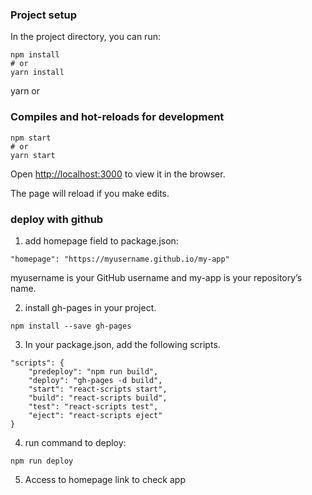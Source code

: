 ### Project setup

In the project directory, you can run:

```
npm install
# or
yarn install
```
yarn
or

### Compiles and hot-reloads for development

```
npm start
# or
yarn start
```

Open [http://localhost:3000](http://localhost:3000) to view it in the browser.

The page will reload if you make edits.

### deploy with github
1. add homepage field to package.json:

```
"homepage": "https://myusername.github.io/my-app"
```

myusername is your GitHub username and my-app is your repository’s name.

2. install gh-pages in your project.

```
npm install --save gh-pages
```

3. In your package.json, add the following scripts.

```
"scripts": {
    "predeploy": "npm run build",
    "deploy": "gh-pages -d build",
    "start": "react-scripts start",
    "build": "react-scripts build",
    "test": "react-scripts test",
    "eject": "react-scripts eject"
}
```

4. run command to deploy:

```
npm run deploy
```

5. Access to homepage link to check app